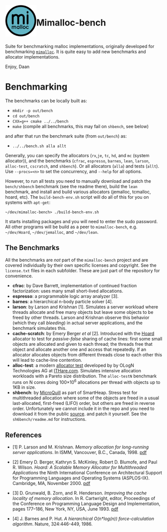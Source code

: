 <img align="left" width="100" height="100" src="doc/mimalloc-logo.png"/>

# Mimalloc-bench

&nbsp;

Suite for benchmarking malloc implementations, originally
developed for benchmarking [`mimalloc`](https://github.com/microsoft/mimalloc).
It is quite easy to add new benchmarks and allocator implementations.

Enjoy,
  Daan


# Benchmarking

The benchmarks can be locally built as:

- `mkdir -p out/bench`
- `cd out/bench`
- `CXX=g++ cmake ../../bench`  
- `make` (compile all benchmarks, this may fail on `shbench`, see below)

and after that run the benchmark suite (from `out/bench`) as:

- `../../bench.sh alla allt`

Generally, you can specify the allocators (`rx`,`je`,
`tc`, `hd`, and `mc` (system allocator)), and the benchmarks
(`cfrac`, `espresso`, `barnes`, `lean`, `larson`, `alloc-test`, `cscratch`,
  and `shbench`). Or all allocators (`alla`) and tests (`allt`).
Use `--procs=<n>` to set the concurrency, and `--help` for all options.

However, to run all tests you need to manually download and patch
the `bench/shbench` benchmark (see the readme there), build the `lean`
benchmark, and install and build various allocators (jemalloc, tcmalloc, hoard, etc).
The `build-bench-env.sh` script will do all of this for you
on systems with `apt-get`:
```
~/dev/mimalloc-bench> ./build-bench-env.sh
```
It starts installing packages and you will need to enter the sudo password.
All other programs will be build as a peer to `mimalloc-bench`, e.g. `~/dev/Hoard`,
`~/dev/jemalloc`, and `~/dev/lean`.



## The Benchmarks

All the benchmarks are _not_ part of the `mimalloc-bench` project and are covered
individually by their own specific licenses and copyright. See the `license.txt` files in
each subfolder. These are just part of the repository for convenience.

- __cfrac__: by Dave Barrett, implementation of continued fraction factorization:
  uses many small short-lived allocations.
- __espresso__: a programmable logic array analyzer \[3].
- __barnes__: a hierarchical n-body particle solver \[4].
- __larson__: by Larson and Krishnan \[1]. Simulates a server workload where
   threads allocate and free many objects but leave some objects to
   be freed by other threads. Larson and Krishnan observe this behavior
   (which they call _bleeding_) in actual server applications, and the
   benchmark simulates this.
- __cache-scratch__: by Emery Berger _et al_ \[2]. Introduced with the [Hoard](http://hoard.org/)
  allocator to test for _passive-false_ sharing of cache lines: first some
  small objects are allocated and given to each thread; the threads free that
  object and allocate another one and access that repeatedly. If an allocator
  allocates objects from different threads close to each other this will
  lead to cache-line contention.
- __alloc-test__: a modern [allocator test](http://ithare.com/testing-memory-allocators-ptmalloc2-tcmalloc-hoard-jemalloc-while-trying-to-simulate-real-world-loads/)
  developed by by OLogN Technologies AG at [ITHare.com](http://ithare.com). Simulates intensive allocation workloads with a Pareto
  size distribution. The `alloc-testN` benchmark runs on N cores doing 100&times;10<sup>6</sup>
  allocations per thread with objects up to 1KB in size.
- __shbench__: by [MicroQuill](http://www.microquill.com) as part of SmartHeap. Stress test for
   multithreaded allocation where some of the objects are freed
   in a usual last-allocated, first-freed (LIFO) order, but others
   are freed in reverse order. Unfortunately we cannot include it in the repo and
   you need to download it from the public [source](http://www.microquill.com/smartheap/shbench/bench.zip).
   and patch it yourself. See the `sh6bench/readme.md` for instructions.


## References

- [1] P. Larson and M. Krishnan. _Memory allocation for long-running server applications_. In ISMM, Vancouver,  B.C., Canada, 1998.
  [pdf](http://citeseerx.ist.psu.edu/viewdoc/download;jsessionid=5F0BFB4F57832AEB6C11BF8257271088?doi=10.1.1.45.1947&rep=rep1&type=pdf)

- [2] Emery D. Berger, Kathryn S. McKinley, Robert D. Blumofe, and Paul R. Wilson.
   _Hoard: A Scalable Memory Allocator for Multithreaded Applications_
   the Ninth International Conference on Architectural Support for Programming Languages and Operating Systems (ASPLOS-IX). Cambridge, MA, November 2000.
   [pdf](http://www.cs.utexas.edu/users/mckinley/papers/asplos-2000.pdf)

- [3] D. Grunwald, B. Zorn, and R. Henderson.
  _Improving the cache locality of memory allocation_. In R. Cartwright, editor,
  Proceedings of the Conference on Programming Language Design and Implementation, pages 177–186, New York, NY, USA, June 1993.
  [pdf](http://citeseerx.ist.psu.edu/viewdoc/download?doi=10.1.1.43.6621&rep=rep1&type=pdf)

- [4] J. Barnes and P. Hut. _A hierarchical O(n*log(n)) force-calculation algorithm_. Nature, 324:446-449, 1986.
